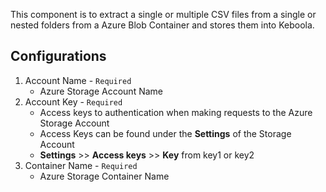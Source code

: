 This component is to extract a single or multiple CSV files from a single or nested folders from a Azure Blob Container and stores them into Keboola.

## Configurations

1. Account Name - `Required`
    - Azure Storage Account Name
2. Account Key - `Required`
    - Access keys to authentication when making requests to the Azure Storage Account
    - Access Keys can be found under the **Settings** of the Storage Account
    - **Settings** >> **Access keys** >> **Key** from key1 or key2
3. Container Name - `Required`
    - Azure Storage Container Name